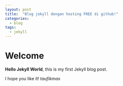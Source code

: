 ```yaml
---
layout: post
title:  "Blog jekyll dengan hosting FREE di github!"
categories:
  - blog
tags:
  - jekyll
---
```


# Welcome

**Hello Jekyll World**, this is my first Jekyll blog post.

I hope you like it!
*taufikmas*